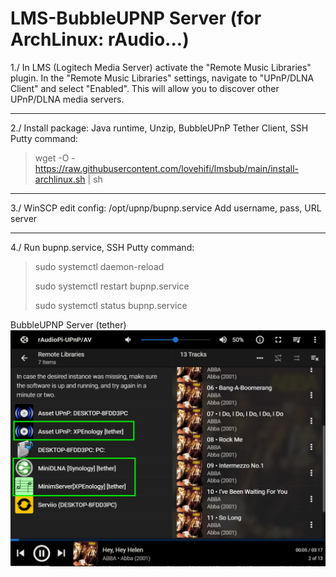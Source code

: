 # LMS-BubbleUPNP Server (for ArchLinux: rAudio...)
>
1./ In LMS (Logitech Media Server) activate the "Remote Music Libraries" plugin. In the "Remote Music Libraries" settings, navigate to "UPnP/DLNA Client" and select "Enabled". This will allow you to discover other UPnP/DLNA media servers.
> 
------------------------
>
2./ Install package: Java runtime, Unzip, BubbleUPnP Tether Client, SSH Putty command:
> wget -O - https://raw.githubusercontent.com/lovehifi/lmsbub/main/install-archlinux.sh | sh
>
------------------------
>
3./ WinSCP edit config: /opt/upnp/bupnp.service
Add username, pass, URL server
>
------------------------
>
4./ Run bupnp.service, SSH Putty command:
>
> sudo systemctl daemon-reload
>
> sudo systemctl restart bupnp.service
>
> sudo systemctl status bupnp.service
>

BubbleUPNP Server (tether)
![Screenshot](Screenshot.png)
